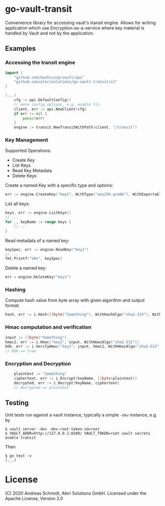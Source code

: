 # go-vault-transit

Convenience library for accessing vault's transit engine. Allows for writing application which use Encryption-as-a-service where key material is handled by Vault and not by the application.

## Examples

### Accessing the transit engine

```go
import (
    "github.com/hashicorp/vault/api"
    "github.com/alerisolutions/go-vault-transit/v1"
)

(...)
    cfg := api.DefaultConfig()
    // more config options, e.g. enable tls
    client, err := api.NewClient(cfg)
    if err != nil {
        panic(err)
    }
    engine := transit.NewTransitWithPath(client, "/transit")
```

### Key Management

Supported Operations:
* Create Key 
* List Keys
* Read Key Metadata
* Delete Keys

Create a named Key with a specific type and options:
```go
err := engine.CreateKey("key1", WithType("aes256-gcm96"), WithExportable(),  WithPlaintextBackup())
```

List all keys:
```go
keys, err := engine.ListKeys()
// ...
for _, keyName := range keys {
    // ...
}
```

Read metadata of a named key:
```go
keySpec, err := engine.ReadKey("key1")
// ...
fmt.Printf("%#v", keySpec)
```

Delete a named key:
```go
err = engine.DeleteKey("key1")
```

### Hashing

Compute hash value from byte array with given algorithm and output format:
```go
hash, err := i.Hash([]byte("Something"), WithHashAlgo("sha2-224"), WithHashFormat("base64"))
```

### Hmac computation and verification

```go
input := []byte("Something")
hmac1, err := i.Hmac("key1", input, WithHmacAlgo("sha2-512"))
bOk, err := i.VerifyHmac("key1", input, hmac1, WithHmacAlgo("sha2-512"))
// bOk == true
```

### Encryption and Decryption

```go
	plaintext := "Something"
	ciphertext, err := i.Encrypt(keyName, []byte(plaintext))
    decrypted, err := i.Decrypt(keyName, ciphertext)
    // decrypted == plaintext

```

## Testing

Unit tests run against a vault instance, typically a simple `-dev` instance, e.g. by

```
$ vault server -dev -dev-root-token-id=root
$ VAULT_ADDR=http://127.0.0.1:8200/ VAULT_TOKEN=root vault secrets enable transit
```

Then

```
$ go test -v
(...)
```

# License
(C) 2020 Andreas Schmidt, Aleri Solutions GmbH. Licensed under the Apache License, Version 2.0
